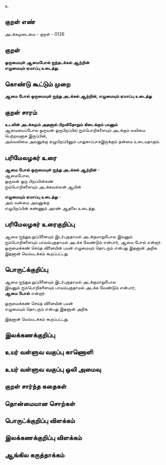 உ

## குறள் எண் 

அடக்கமுடைமை - குறள் - 0126  

## குறள் 

**ஒருமையுள் ஆமைபோல் ஐந்தடக்கல் ஆற்றின்  
எழுமையும் ஏமாப்பு உடைத்து.** 

## கொண்டு கூட்டும் முறை

**ஆமை போல் ஒருமையுள் ஐந்து அடக்கல் ஆற்றின், எழுமையும் ஏமாப்பு உடைத்து**  

## குறள் சாரம் 

**உடலின் அடக்கமும் அதனால் பிறவிதோறும் கிடைக்கும் பயனும்**  
ஆமையைப்போல ஒருவன் ஒருபிறப்பில் ஐம்பொறிகளையும் அடக்கும் வலிமை பெற்றவனாக இருப்பின்,  
அவ்வலிமை அவனுக்கு ஏழுபிறப்பினும் பாதுகாப்பாகஇருக்கும் தன்மை உடையதாகும்.  

## பரிமேலழகர் உரை

**ஆமை போல் ஒருமையுள் ஐந்து அடக்கல் ஆற்றின்** -  
ஆமைபோல,  
ஒருவன் ஒரு பிறப்பின்கண்  
ஐம்பொறிகளையும் அடக்கவல்லன் ஆயின்  

**எழுமையும் ஏமாப்பு உடைத்து** -  
அவ் வன்மை அவனுக்கு  
எழுபிறப்பின் கண்ணும் அரண் ஆதலை உடைத்து.  

## பரிமேலழகர் உரைகுறிப்பு   

ஆமை ஐந்துஉறுப்பினையும் இடர்புகுதாமல் அடக்குமாறுபோல இவனும் ஐம்பொறிகளையும் பாவம்புகுதாமல் அடக்க வேண்டும் என்பார், ஆமை போல் என்றார்.  
ஒருமைக்கண் செய்த வினையின் பயன் எழுமையும் தொடரும் என்பது இதனான் அறிக.  
இதனான் மெய்யடக்கம் கூறப்பட்டது.  

## பொருட்க்குறிப்பு 

ஆமை  ஐந்துஉறுப்பினையும் இடர்புகுதாமல் அடக்குமாறுபோல  
இவனும் ஐம்பொறிகளையும் பாவம்புகுதாமல் அடக்க வேண்டும் என்பார்,  
**ஆமை போல்** என்றார்.  

ஒருமைக்கண் செய்த வினையின் பயன்  
எழுமையும் தொடரும் என்பது இதனான் அறிக.  

இதனான் மெய்யடக்கம் கூறப்பட்டது.  

## இலக்கணக்குறிப்பு  


## உயர் வள்ளுவ வகுப்பு காணொளி


## உயர் வள்ளுவ வகுப்பு ஒலி அமைவு 

 
## குறள் சார்ந்த கதைகள் 


## தொன்மையான சொற்கள்


## பொருட்க்குறிப்பு விளக்கம்


## இலக்கணக்குறிப்பு விளக்கம்


## ஆங்கில கருத்தாக்கம் 


